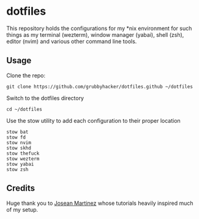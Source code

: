# dotfiles
This repository holds the configurations for my *nix environment for such things as my terminal (wezterm), window manager (yabai), shell (zsh), editor (nvim) and various other command line tools.

## Usage
Clone the repo:
``` 
git clone https://github.com/grubbyhacker/dotfiles.github ~/dotfiles
```

Switch to the dotfiles directory
```
cd ~/dotfiles
```

Use the stow utility to add each configuration to their proper location
```
stow bat
stow fd
stow nvim
stow skhd
stow thefuck
stow wezterm
stow yabai
stow zsh
```

## Credits
Huge thank you to [Josean Martinez](https://github.com/josean-dev/dev-environment-files) whose tutorials heavily inspired much of my setup.
